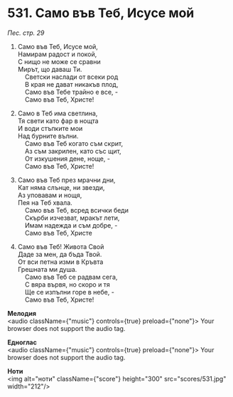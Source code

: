 # 531. Само във Теб, Исусе мой  

*Пес. стр. 29*  

1. Само във Теб, Исусе мой,  
Намирам радост и покой,  
С нищо не може се сравни  
Мирът, що даваш Ти.  
    Светски наслади от всеки род  
    В края не дават никакъв плод,  
    Само във Тебе трайно е все, -  
    Само във Теб, Христе!  

2. Само в Теб има светлина,  
Тя свети като фар в нощта  
И води стъпките мои  
Над бурните вълни.  
    Само във Теб когато съм скрит,  
    Аз съм закрилен, като със щит,  
    От изкушения дене, ноще, -  
    Само във Теб, Христе!  

3. Само във Теб през мрачни дни,  
Кат няма слънце, ни звезди,  
Аз уповавам и нощя,  
Пея на Теб хвала.  
    Само във Теб, всред всички беди  
    Скърби изчезват, мракът лети,  
    Имам надежда и съм добре, -  
    Само във Теб, Христе  

4. Само във Теб! Живота Свой  
Даде за мен, да бъда Твой.  
От вси петна изми в Кръвта  
Грешната ми душа.  
    Само във Теб се радвам сега,  
    С вяра вървя, но скоро и тя  
    Ще се изпълни горе в небе, -  
    Само във Теб, Христе!  

__Мелодия__  
<audio className={"music"} controls={true} preload={"none"}><source src="mp3/531.mp3" type="audio/mpeg"/>
Your browser does not support the audio tag.
</audio>  

__Едноглас__  
<audio className={"music"} controls={true} preload={"none"}><source src="transp/531.mp3" type="audio/mpeg"/>
Your browser does not support the audio tag.
</audio>  

__Ноти__  
<img alt="ноти" className={"score"} height="300" src="scores/531.jpg" width="212"/>
